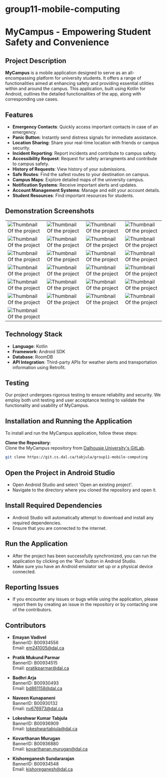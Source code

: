 # group11-mobile-computing


# MyCampus - Empowering Student Safety and Convenience

## Project Description
**MyCampus** is a mobile application designed to serve as an all-encompassing platform for university students. It offers a range of functionalities aimed at enhancing safety and providing essential utilities within and around the campus. This application, built using Kotlin for Android, outlines the detailed functionalities of the app, along with corresponding use cases.

## Features
- **Emergency Contacts**: Quickly access important contacts in case of an emergency.
- **Panic Button**: Instantly send distress signals for immediate assistance.
- **Location Sharing**: Share your real-time location with friends or campus security.
- **Incident Reporting**: Report incidents and contribute to campus safety.
- **Accessibility Request**: Request for safety arrangments and contribute to campus safety.
- **History of Requests**: View history of your submissions.
- **Safe Routes**: Find the safest routes to your destination on campus.
- **Campus Maps**: Explore detailed maps of the university campus.
- **Notification Systems**: Receive important alerts and updates.
- **Account Management Systems**: Manage and edit your account details.
- **Student Resources**: Find important resources for students.

## Demonstration Screenshots

|   |   |   |   |
|---|---|---|---|
| ![Thumbnail Of the project](./Screenshots/ss1.png) | ![Thumbnail Of the project](./Screenshots/ss2.png) | ![Thumbnail Of the project](./Screenshots/ss3.png) | ![Thumbnail Of the project](./Screenshots/ss4.png) |
| ![Thumbnail Of the project](./Screenshots/ss5.png) | ![Thumbnail Of the project](./Screenshots/ss6.png) | ![Thumbnail Of the project](./Screenshots/ss7.png) | ![Thumbnail Of the project](./Screenshots/ss8.png) |
| ![Thumbnail Of the project](./Screenshots/ss9.png) | ![Thumbnail Of the project](./Screenshots/ss10.png) | ![Thumbnail Of the project](./Screenshots/ss11.png) | ![Thumbnail Of the project](./Screenshots/ss12.png) |
| ![Thumbnail Of the project](./Screenshots/ss13.png) | ![Thumbnail Of the project](./Screenshots/ss14.png) | ![Thumbnail Of the project](./Screenshots/ss15.png) | ![Thumbnail Of the project](./Screenshots/ss16.png) |
| ![Thumbnail Of the project](./Screenshots/ss17.png) | ![Thumbnail Of the project](./Screenshots/ss18.png) | ![Thumbnail Of the project](./Screenshots/ss19.png) | ![Thumbnail Of the project](./Screenshots/ss20.png) |
| ![Thumbnail Of the project](./Screenshots/ss21.png) | ![Thumbnail Of the project](./Screenshots/ss22.png) | ![Thumbnail Of the project](./Screenshots/ss23.png) | ![Thumbnail Of the project](./Screenshots/ss24.png) |
| ![Thumbnail Of the project](./Screenshots/ss25.png) |

## Technology Stack
- **Language**: Kotlin
- **Framework**: Android SDK
- **Database**: RoomDB
- **API Integration**: Third-party APIs for weather alerts and transportation information using Retrofit.

## Testing
Our project undergoes rigorous testing to ensure reliability and security. We employ both unit testing and user acceptance testing to validate the functionality and usability of MyCampus.

## Installation and Running the Application
To install and run the MyCampus application, follow these steps:

 **Clone the Repository**:  
   Clone the MyCampus repository from [Dalhousie University's GitLab](https://git.cs.dal.ca/tabjula/group11-mobile-computing).

   ```bash
   git clone https://git.cs.dal.ca/tabjula/group11-mobile-computing
   ```

## Open the Project in Android Studio
- Open Android Studio and select 'Open an existing project'. 
- Navigate to the directory where you cloned the repository and open it.

## Install Required Dependencies
- Android Studio will automatically attempt to download and install any required dependencies. 
- Ensure that you are connected to the internet.

## Run the Application
- After the project has been successfully synchronized, you can run the application by clicking on the 'Run' button in Android Studio. 
- Make sure you have an Android emulator set up or a physical device connected.

## Reporting Issues
- If you encounter any issues or bugs while using the application, please report them by creating an issue in the repository or by contacting one of the contributors.

## Contributors

- **Emayan Vadivel**  
  BannerID: B00934556  
  Email: [em241005@dal.ca](mailto:em241005@dal.ca)
  
- **Pratik Mukund Parmar**  
  BannerID: B00934515  
  Email: [pratikparmar@dal.ca](mailto:pratikparmar@dal.ca)

- **Badhri Arja**  
  BannerID: B00930493  
  Email: [bd861158@dal.ca](mailto:bd861158@dal.ca)

- **Naveen Kunapaneni**  
  BannerID: B00930132  
  Email: [nv676973@dal.ca](mailto:nv676973@dal.ca)

- **Lokeshwar Kumar Tabjula**  
  BannerID: B00936909  
  Email: [lokeshwartabjula@dal.ca](mailto:lokeshwartabjula@dal.ca)

- **Kovarthanan Murugan**  
  BannerID: B00936880  
  Email: [kovarthanan.murugan@dal.ca](mailto:kovarthanan.murugan@dal.ca)

- **Kishoreganesh Sundararajan**  
  BannerID: B00934548  
  Email: [kishoreganesh@dal.ca](mailto:kishoreganesh@dal.ca)

 

